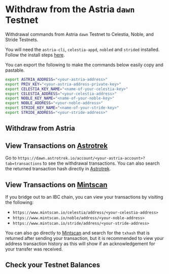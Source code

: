 <!-- markdownlint-disable MD051 -->

# Withdraw from the Astria `dawn` Testnet

Withdrawal commands from Astria `dawn` Testnet to Celestia, Noble, and Stride
Testnets.

You will need the `astria-cli`, `celestia-appd`, `nobled` and `strided`
installed. Follow the install steps
[here](../overview.md#bridging-dependencies).

You can export the following to make the commands below easily copy and
pastable.

```bash
export ASTRIA_ADDRESS="<your-astria-address>"
export PRIV_KEY="<your-astria-address-private-key>"
export CELESTIA_KEY_NAME="<name-of-your-celestia-key>"
export CELESTIA_ADDRESS="<your-celestia-address>"
export NOBLE_KEY_NAME="<name-of-your-noble-key>"
export NOBLE_ADDRESS="<your-noble-address>"
export STRIDE_KEY_NAME="<name-of-your-stride-key>"
export STRIDE_ADDRESS="<your-stride-address>"
```

## Withdraw from Astria

<!--@include: ../../components/_withdraw-from-astria-testnet.md-->

## View Transactions on [Astrotrek](https://dawn.astrotrek.io/)

Go to `https://dawn.astrotrek.io/account/<your-astria-account>?tab=transactions`
to see the withdrawal transactions. You can also search the returned transaction
hash directly in [Astrotrek](https://dawn.astrotrek.io/).

## View Transactions on [Mintscan](https://www.mintscan.io/)

If you bridge out to an IBC chain, you can view your transactions by visiting
the following:

- `https://www.mintscan.io/celestia/address/<your-celestia-address>`
- `https://www.mintscan.io/noble/address/<your-noble-address>`
- `https://www.mintscan.io/stride/address/<your-stride-address>`

You can also go directly to [Mintscan](https://www.mintscan.io/) and search for
the `txhash` that is returned after sending your transaction, but it is
recommended to view your address transaction history as this will show if an
acknowledgement for your transfer was received.

## Check your Testnet Balances

<!--@include: ../../components/_check-testnet-balances.md-->

